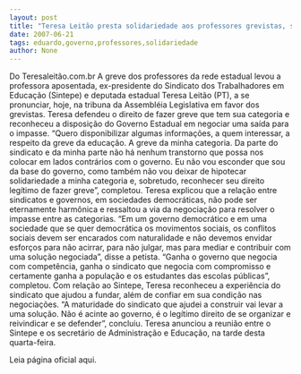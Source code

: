 ```yaml
---
layout: post
title: "Teresa Leitão presta solidariedade aos professores grevistas, sem deixar de elogiar governo Eduardo"
date: 2007-06-21
tags: eduardo,governo,professores,solidariedade
author: None
---
```

Do Teresaleit&atilde;o.com.br
A greve dos professores da rede estadual levou a professora aposentada, ex-presidente do Sindicato dos Trabalhadores em Educa&ccedil;&atilde;o (Sintepe) e deputada estadual Teresa Leit&atilde;o (PT), a se pronunciar, hoje, na tribuna da Assembl&eacute;ia Legislativa em favor dos grevistas. Teresa defendeu o direito de fazer greve que tem sua categoria e reconheceu a disposi&ccedil;&atilde;o do Governo Estadual em negociar uma sa&iacute;da para o impasse. 
&ldquo;Quero disponibilizar algumas informa&ccedil;&otilde;es, a quem interessar, a respeito da greve da educa&ccedil;&atilde;o. A greve da minha categoria. Da parte do sindicato e da minha parte n&atilde;o h&aacute; nenhum transtorno que possa nos colocar em lados contr&aacute;rios com o governo. Eu n&atilde;o vou esconder que sou da base do governo, como tamb&eacute;m n&atilde;o vou deixar de hipotecar solidariedade a minha categoria e, sobretudo, reconhecer seu direito leg&iacute;timo de fazer greve&rdquo;, completou.
Teresa explicou que a rela&ccedil;&atilde;o entre sindicatos e governos, em sociedades democr&aacute;ticas, n&atilde;o pode ser eternamente harm&ocirc;nica e ressaltou a via da negocia&ccedil;&atilde;o para resolver o impasse entre as categorias.
&ldquo;Em um governo democr&aacute;tico e em uma sociedade que se quer democr&aacute;tica os movimentos sociais, os conflitos sociais devem ser encarados com naturalidade e n&atilde;o devemos envidar esfor&ccedil;os para n&atilde;o acirrar, para n&atilde;o julgar, mas para mediar e contribuir com uma solu&ccedil;&atilde;o negociada&rdquo;, disse a petista. &ldquo;Ganha o governo que negocia com compet&ecirc;ncia, ganha o sindicato que negocia com compromisso e certamente ganha a popula&ccedil;&atilde;o e os estudantes das escolas p&uacute;blicas&rdquo;, completou.
Com rela&ccedil;&atilde;o ao Sintepe, Teresa reconheceu a experi&ecirc;ncia do sindicato que ajudou a fundar, al&eacute;m de confiar em sua condi&ccedil;&atilde;o nas negocia&ccedil;&otilde;es. &ldquo;A maturidade do sindicato que ajudei a construir vai levar a uma solu&ccedil;&atilde;o. N&atilde;o &eacute; acinte ao governo, &eacute; o leg&iacute;timo direito de se organizar e reivindicar e se defender&rdquo;, concluiu. 
Teresa anunciou a reuni&atilde;o entre o Sintepe e os secret&aacute;rio de Administra&ccedil;&atilde;o e Educa&ccedil;&atilde;o, na tarde desta quarta-feira.

Leia p&aacute;gina oficial aqui. 